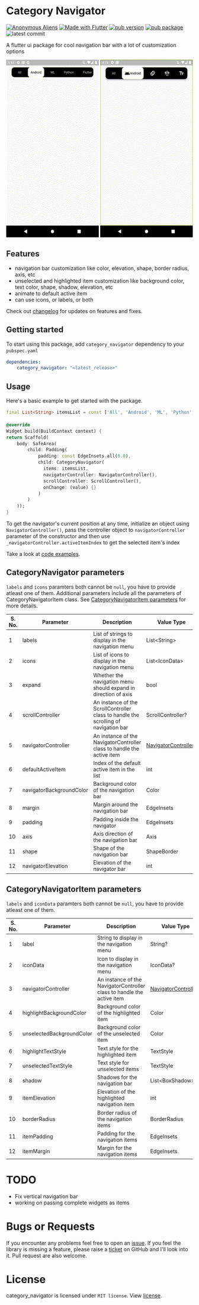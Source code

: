 # Category Navigator

[![Anonymous Aliens](https://img.shields.io/badge/By-Anonymous%20Aliens-red)](https://anonymousaliens.app/)
[![Made with Flutter](https://img.shields.io/badge/-Flutter-blue?logo=flutter)](https://flutter.dev/)
[![pub version](https://img.shields.io/pub/v/category_navigator?color=orange)](https://pub.dev/packages/category_navigator) 
[![pub package](https://img.shields.io/github/languages/code-size/AnonymousAliensX/category_navigator?color=success)](https://pub.dev/packages/category_navigator)
![latest commit](https://img.shields.io/github/last-commit/AnonymousAliensX/category_navigator?logo=github)

A flutter ui package for cool navigation bar with a lot of customization options

<img src="https://github.com/AnonymousAliensX/category_navigator/blob/main/demo_gifs/demo.gif?raw=true" width="250" height="480"/> <img src="https://github.com/AnonymousAliensX/category_navigator/blob/main/demo_gifs/demo3.gif?raw=true" width="250" height="480"/>

## Features

- navigation bar customization like color, elevation, shape, border radius, axis, etc
- unselected and highlighted item customization like background color, text color, shape, shadow, elevation, etc
- animate to default active item
- can use icons, or labels, or both

Check out [changelog](https://github.com/AnonymousAliensX/category_navigator/blob/main/CHANGELOG.md) for updates on features and fixes.


## Getting started

To start using this package, add `category_navigator` dependency to your `pubspec.yaml`

```yaml
dependencies:
    category_navigator: "<latest_release>"
```

## Usage
Here's a basic example to get started with the package.

```dart
final List<String> itemsList = const ['All', 'Android', 'ML', 'Python', 'Flutter', 'Text', 'iOS', 'Web', 'Windows'];

@override
Widget build(BuildContext context) {
return Scaffold(
    body: SafeArea(
        child: Padding(
            padding: const EdgeInsets.all(8.0),
            child: CategoryNavigator(
              items: itemsList,
              navigatorController: NavigatorController(),
              scrollController: ScrollController(),
              onChange: (value) {}
            )
        )
    ));
}
```

To get the navigator's current position at any time, initialize an object using `NavigatorController()`, pass the controller object to `navigatorController` parameter of the constructor and then use `_navigatorController.activeItemIndex` to get the selected item's index

Take a look at [code examples](https://github.com/AnonymousAliensX/category_navigator/tree/main/example).

## CategoryNavigator parameters

`labels` and `icons` paramters both cannot be `null`, you have to provide atleast one of them.
Additional parameters include all the parameters of CategoryNavigatorItem class. See [CategoryNavigatorItem parameters](#categorynavigatoritem-parameters) for more details.

| S. No. | Parameter                | Description                                                                         | Value Type                                                | Default Value                                                               |
|--------|--------------------------|-------------------------------------------------------------------------------------|-----------------------------------------------------------|-----------------------------------------------------------------------------|
| 1      | labels                   | List of strings to display in the navigation menu                                   | List\<String>                                             | optional                                                                    |
| 2      | icons                    | List of icons to display in the navigation menu                                     | List\<IconData>                                           | optional                                                                    |
| 3      | expand                   | Whether the navigation menu should expand in direction of axis                      | bool                                                      | true                                                                        | 
| 4      | scrollController         | An instance of the ScrollController class to handle the scrolling of navigation bar | ScrollController?                                         | optional                                                                    |
| 5      | navigatorController      | An instance of the NavigatorController class to handle the active item              | [NavigatorController?](lib/src/navigator_controller.dart) | optional                                                                    |
| 6      | defaultActiveItem        | Index of the default active item in the list                                        | int                                                       | 0                                                                           |
| 7      | navigatorBackgroundColor | Background color of the navigation bar                                              | Color                                                     | Colors.black                                                                |
| 8      | margin                   | Margin around the navigation bar                                                    | EdgeInsets                                                | EdgeInsets.symmetric(horizontal: 16)                                        |
| 9      | padding                  | Padding inside the navigator                                                        | EdgeInsets                                                | EdgeInsets.symmetric(horizontal: 8.0, vertical: 0)                          |
| 10     | axis                     | Axis direction of the navigation bar                                                | Axis                                                      | Axis.horizontal                                                             |
| 11     | shape                    | Shape of the navigation bar                                                         | ShapeBorder                                               | RoundedRectangleBorder(borderRadius: BorderRadius.all(Radius.circular(12))) |
| 12     | navigatorElevation       | Elevation of the navigator bar                                                      | int                                                       | 5                                                                           |

## CategoryNavigatorItem parameters

`labels` and `iconData` paramters both cannot be `null`, you have to provide atleast one of them.

| S. No. | Parameter                 | Description                                                            | Value Type                                                | Default Value                                      |
|--------|---------------------------|------------------------------------------------------------------------|-----------------------------------------------------------|----------------------------------------------------|
| 1      | label                     | String to display in the navigation menu                               | String?                                                   | optional                                           |
| 2      | iconData                  | Icon to display in the navigation menu                                 | IconData?                                                 | optional                                           |
| 3      | navigatorController       | An instance of the NavigatorController class to handle the active item | [NavigatorController?](lib/src/navigator_controller.dart) | optional                                           |
| 4      | highlightBackgroundColor  | Background color of the highlighted item                               | Color                                                     | Colors.white                                       |
| 5      | unselectedBackgroundColor | Background color of the unselected item                                | Color                                                     | Colors.black                                       |
| 6      | highlightTextStyle        | Text style for the highlighted item                                    | TextStyle                                                 | TextStyle(color: Colors.black)                     |
| 7      | unselectedTextStyle       | Text style for unselected items                                        | TextStyle                                                 | TextStyle(color: Colors.white)                     |
| 8      | shadow                    | Shadows for the navigation bar                                         | List\<BoxShadow>                                          | [BoxShadow(color: Colors.black)]                   |
| 9      | itemElevation             | Elevation of the highlighted navigation item                           | int                                                       | 0                                                  |
| 10     | borderRadius              | Border radius of the navigation items                                  | BorderRadius                                              | BorderRadius.all(Radius.circular(10))              |
| 11     | itemPadding               | Padding for the navigation items                                       | EdgeInsets                                                | EdgeInsets.symmetric(horizontal: 12, vertical: 12) |
| 12     | itemMargin                | Margin for the navigation items                                        | EdgeInsets                                                | EdgeInsets.symmetric(horizontal: 8)                |

# TODO
- Fix vertical navigation bar
- working on passing complete widgets as items


# Bugs or Requests

If you encounter any problems feel free to open an [issue](https://github.com/AnonymousAliensX/category_navigator/issues/new?template=bug_report.md). If you feel the library is missing a feature, please raise a [ticket](https://github.com/AnonymousAliensX/category_navigator/issues/new?template=feature_request.md) on GitHub and I'll look into it. Pull request are also welcome.

# License

category_navigator is licensed under `MIT license`. View [license](https://github.com/AnonymousAliensX/category_navigator/blob/main/LICENSE).
